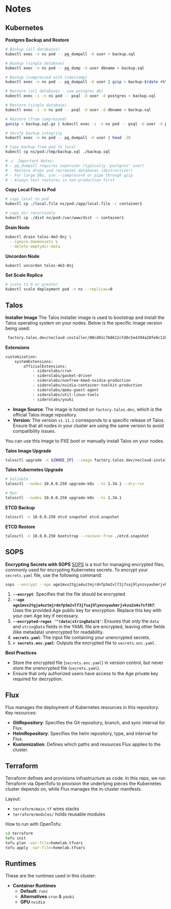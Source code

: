 # Notes

## Kubernetes

**Postgres Backup and Restore**
```bash
# Backup (all databases)
kubectl exec -n ns pod -- pg_dumpall -U user > backup.sql

# Backup (single database)
kubectl exec -n ns pod -- pg_dump -U user dbname > backup.sql

# Backup (compressed with timestamp)
kubectl exec -n ns pod -- pg_dumpall -U user | gzip > backup-$(date +%Y%m%d-%H%M%S).sql.gz

# Restore (all databases - use postgres db)
kubectl exec -i -n ns pod -- psql -U user -d postgres < backup.sql

# Restore (single database)
kubectl exec -i -n ns pod -- psql -U user -d dbname < backup.sql

# Restore (from compressed)
gunzip < backup.sql.gz | kubectl exec -i -n ns pod -- psql -U user -d postgres

# Verify backup integrity
kubectl exec -n ns pod -- pg_dumpall -U user | head -20

# Copy backup from pod to local
kubectl cp ns/pod:/tmp/backup.sql ./backup.sql

# ⚠️  Important Notes:
# - pg_dumpall requires superuser (typically 'postgres' user)
# - Restore drops and recreates databases (destructive!)
# - For large DBs, use --compress=9 or pipe through gzip
# - Always test restores in non-production first
```

**Copy Local Files to Pod**
```bash
# copy local to pod
kubectl cp ./local.file ns/pod:/app/local.file -c container1

# copy dir recursively
kubectl cp ./dist ns/pod:/var/www/dist -c container1
```

**Drain Node**
```bash
kubectl drain talos-4m3-8nj \
  --ignore-daemonsets \
  --delete-emptydir-data
```

**Uncordon Node**
```bash
kubectl uncordon talos-4m3-8nj
```

**Set Scale Replica**
```bash
# scale to 0 or greater
kubectl scale deployment pod -n ns --replicas=0
```

## Talos
**Installer Image**
The Talos installer image is used to bootstrap and install the Talos operating system on your nodes. Below is the specific image version being used:

```bash
 factory.talos.dev/nocloud-installer/00cd01c7b8612cfd0c5e4394a20fe0c12b1c398ddbf6b554d909179411659e6a:v1.11.1 
```

**Extensions**
```bash
customization:
    systemExtensions:
        officialExtensions:
            - siderolabs/crun
            - siderolabs/gasket-driver
            - siderolabs/nonfree-kmod-nvidia-production
            - siderolabs/nvidia-container-toolkit-production
            - siderolabs/qemu-guest-agent
            - siderolabs/util-linux-tools
            - siderolabs/youki
```

- **Image Source**: The image is hosted on `factory.talos.dev`, which is the official Talos image repository.
- **Version**: The version `v1.11.1` corresponds to a specific release of Talos. Ensure that all nodes in your cluster are using the same version to avoid compatibility issues.

You can use this image to PXE boot or manually install Talos on your nodes.

**Talos Image Upgrade**
```bash
talosctl upgrade -n ${NODE_IP} --image factory.talos.dev/nocloud-installer/${IMAGE_HASH}:${IMAGE_VERSION}
```

**Talos Kubernetes Upgrade**
```bash
# Validate
talosctl --nodes 10.0.0.250 upgrade-k8s --to 1.34.1 --dry-run

# Run
talosctl --nodes 10.0.0.250 upgrade-k8s --to 1.34.1
```

**ETCD Backup**
```bash
talosctl -n 10.0.0.250 etcd snapshot etcd.snapshot
```

**ETCD Restore**
```bash
talosctl -n 10.0.0.250 bootstrap --recover-from ./etcd.snapshot
```

## SOPS
**Encrypting Secrets with SOPS**
[SOPS](https://github.com/getsops/sops) is a tool for managing encrypted files, commonly used for encrypting Kubernetes secrets. To encrypt your `secrets.yaml` file, use the following command:

```bash
sops --encrypt --age age1mvx2tgja4uztmjrdnfp5m2vlf3j7saj9lynzvyauhmrjvkzu2u4s7sf387 --encrypted-regex '^(data|stringData)$' secrets.yaml > secrets.enc.yaml
```

1. **`--encrypt`**: Specifies that the file should be encrypted.
2. **`--age age1mvx2tgja4uztmjrdnfp5m2vlf3j7saj9lynzvyauhmrjvkzu2u4s7sf387`**: Uses the provided Age public key for encryption. Replace this key with your own Age key if necessary.
3. **`--encrypted-regex '^(data|stringData)$'`**: Ensures that only the `data` and `stringData` fields in the YAML file are encrypted, leaving other fields (like metadata) unencrypted for readability.
4. **`secrets.yaml`**: The input file containing your unencrypted secrets.
5. **`> secrets.enc.yaml`**: Outputs the encrypted file to `secrets.enc.yaml`.

**Best Practices**
- Store the encrypted file (`secrets.enc.yaml`) in version control, but never store the unencrypted file (`secrets.yaml`).
- Ensure that only authorized users have access to the Age private key required for decryption.

## Flux
Flux manages the deployment of Kubernetes resources in this repository. Key resources:

- **GitRepository**: Specifies the Git repository, branch, and sync interval for Flux.
- **HelmRepository**: Specifies the helm repository, type, and interval for Flux.
- **Kustomization**: Defines which paths and resources Flux applies to the cluster.

## Terraform
Terraform defines and provisions infrastructure as code. In this repo, we run Terraform via OpenTofu to provision the underlying pieces the Kubernetes cluster depends on, while Flux manages the in-cluster manifests.

Layout:
- `terraform/main.tf` wires stacks
- `terraform/modules/` holds reusable modules

How to run with OpenTofu:
```sh
cd terraform
tofu init
tofu plan -var-file=homelab.tfvars
tofu apply -var-file=homelab.tfvars
```

## Runtimes
These are the runtimes used in this cluster:

- **Container Runtimes**
  - **Default**: `runc`
  - **Alternatives** `crun` & `youki`
  - **GPU** `nvidia`